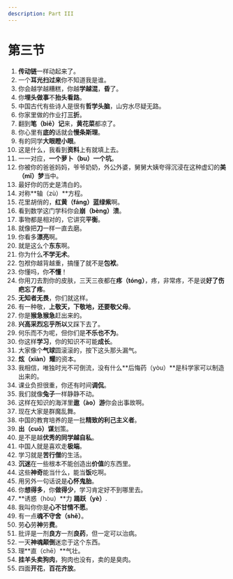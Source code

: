 ```yaml
---
description: Part III
---
```


# 第三节

1. **传动链**一样动起来了。
2. 一个**耳光扫过来**你不知道我是谁。
3. 你会越学越糟糕，你越**学越混**，**昏**了。
4. 你**埋头做事**不**抬头看路**。
5. 中国古代有些诗人是很有**哲学头脑**，山穷水尽疑无路。
6. 你家里做的作业打**三折**。
7. 翻到**笔（biē）记**来，**黄花菜**都凉了。
8. 你心里有**底的**话就会**慢条斯理**。
9. 有的同学**大眼瞪小眼**。
10. 这是什么，我看到**资料**上有就填上去。
11. 一一对应，**一个萝卜（bu）一个坑**。
12. 你被你的爸爸妈妈，爷爷奶奶，外公外婆，舅舅大姨夸得沉浸在这种虚幻的**美（mǐ）梦**当中。
13. 最好你的历史是清白的。
14. 对称**轴（zù）**方程。
15. 花里胡俏的，**红黄（fáng）蓝绿紫**啊。
16. 看到数学这门学科你会**崩（bèng）溃**。
17. 事物都是相对的，它讲究**平衡**。
18. 就像把**刀**一样一直去磨。
19. 你看多**漂亮**啊。
20. 就是这么个**东东**啊。
21. 你为什么**不学无术**。
22. 包袱你越背越重，搞懂了就不是**包袱**。
23. 你懂吗，你**不懂**！
24. 你用刀去割你的皮肤，三天三夜都在**疼（tóng）**，疼，非常疼，不是说**好了伤疤忘了疼**。
25. **无知者无畏**，你们就这样。
26. 有一种敬，**上敬天，下敬地，还要敬父母**。
27. 你是**猴急猴急**赶出来的。
28. **兴高采烈忘乎所以**又踩下去了。
29. 何乐而不为呢，但你们是**不乐也不为**。
30. 你这样**学习**，你的知识不可能**成长**。
31. 大家像个**气球**圆滚滚的，按下这头那头漏气。
32. **炫（xiàn）耀**的资本。
33. 我相信，唯独时光不可倒流，没有什么**后悔药（yòu）**是科学家可以制造出来的。
34. 课业负担很重，你还有时间**调侃**。
35. 我们就像**兔子**一样静静不动。
36. 这样在知识的海洋里**遨（ào）游**你会出事故啊。
37. 现在大家是群魔乱舞。
38. 中国的教育培养的是一批**精致的利己主义者**。
39. **出（cuō）谋**划策。
40. 是不是越**优秀的同学越自私**。
41. 中国人就是喜欢走**极端**。
42. 学习就是**苦行僧**的生活。
43. **沉迷**在一些根本不能创造出**价值**的东西里。
44. 这些**神奇**能当什么，能当**饭**吃啊。
45. 用另外一句话说是**心怀鬼胎**。
46. 你**想得多**，你**做得少**，学习肯定好不到哪里去。
47. **诱惑（hòu）**力        **踊跃（yè）**.
48. 我叫你你是**心不甘情不愿**。
49. 有一点**魂不守舍（shě）**。
50. 劳**心**劳**神**劳**费**。
51. 批评是一剂**良方**一剂**良药**，但一定可以治病。
52. 一天**神魂颠倒**迷恋于这个东西。
53. 理**直（chē）**气壮。
54. **挂羊头卖狗肉**，狗肉也没有，卖的是臭肉。
55. 四面**开花**，**百花齐放**。




